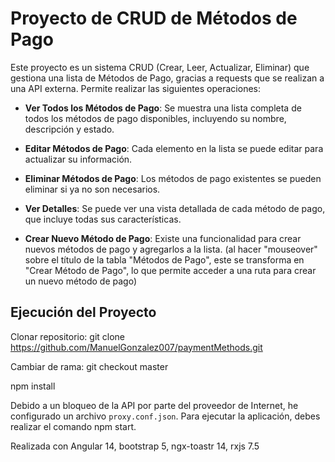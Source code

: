 # Proyecto de CRUD de Métodos de Pago

Este proyecto es un sistema CRUD (Crear, Leer, Actualizar, Eliminar) que gestiona una lista de Métodos de Pago, gracias a requests que se realizan a una API externa. Permite realizar las siguientes operaciones:

- **Ver Todos los Métodos de Pago**: Se muestra una lista completa de todos los métodos de pago disponibles, incluyendo su nombre, descripción y estado.

- **Editar Métodos de Pago**: Cada elemento en la lista se puede editar para actualizar su información.

- **Eliminar Métodos de Pago**: Los métodos de pago existentes se pueden eliminar si ya no son necesarios.

- **Ver Detalles**: Se puede ver una vista detallada de cada método de pago, que incluye todas sus características.

- **Crear Nuevo Método de Pago**: Existe una funcionalidad para crear nuevos métodos de pago y agregarlos a la lista.
(al hacer "mouseover" sobre el título de la tabla "Métodos de Pago", este se transforma en "Crear Método de Pago", lo que permite acceder a una ruta para crear un nuevo método de pago)

## Ejecución del Proyecto

Clonar repositorio: git clone https://github.com/ManuelGonzalez007/paymentMethods.git

Cambiar de rama: git checkout master

npm install

Debido a un bloqueo de la API por parte del proveedor de Internet, he configurado un archivo `proxy.conf.json`. Para ejecutar la aplicación, debes realizar el comando npm start.

Realizada con Angular 14, bootstrap 5, ngx-toastr 14, rxjs 7.5
